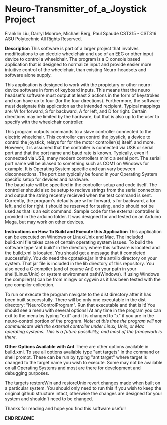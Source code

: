 Neuro-Transmitter_of_a_Joystick Project
=======================================
Franklin Liu, Darryl Monroe, Michael Berg, Paul Spaude
CST315 - CST316  ASU Polytechnic All Rights Reserved. 

**Description**
This software is part of a larger project that involves
modifications to an electric wheelchair and use of an 
EEG or other input device to control a wheelchair. 
The program is a C console based application that is
designed to normalize input and provide easier more intuitive 
control of the wheelchair, than existing Neuro-headsets and 
software alone supply.

This application is designed to work with the propietary or other 
neuro-device software in form of keyboard inputs. 
This means that the neuro headset's software must output at least 2 
actions in the form of keystrokes and can have up to four 
(for the four directions). Furthermore, the software must designate 
this application as the intended recipient. Typical mappings are: 
W for forward, S for backward, A for left, and D for right.
Certain directions may be limited by the hardware, but that is also up to the 
user to specify with the wheelchair controller. 

This program outputs commands to a slave controller 
connected to the electric wheelchair. This controller can control
the joystick, a device to control the joystick, relays for for the
motor controller(s) itself, and more. 
However, it is assumed that the controller is connected via USB or serial port 
and that the port name and baud rate is known. 
Typically, even if connected via USB, many modern controllers mimic a serial port. 
The serial port name will be aliased to something such as COM1 on Windows for example.
It is Operating System specific and can vary between disconnections. The port can typically
be found in your Operating System specific setup for devices and hardware.  
The baud rate will be specified in the controller setup and code itself. 
The controller should also be setup to recieve strings from the serial connection and
output the string recently recieved when the test command is sent.
Currently, the program's defaults are w for forward, s for backward, a for left, 
and d for right. t should be reserved for testing, and x should not be used as that 
is an exit command. 
Sample code for the external controller is provided in the arduino folder. It was designed
for and tested on an Arduino Mega, but may work on other devices. 


**Instructions on How To Build and Execute this Application**
This application can be executed on Windows or Linux/Unix and Mac. The included build.xml file 
takes care of certain operating system issues. To build the software type 'ant build' in the 
directory where this software is located and the build.xml is located. You should get a message
that it completed successfully. You do need the cpptasks.jar in the ant/lib directory on your system. 
That jar file is included in the lib directory of this repository. 
You also need a C compiler (and of course Ant) on your path in your shell(Linux/Unix) or system environment path(Windows). 
If using Windows the compiler(s) can be from mingw or cygwin as it has been tested with the gcc compiler collection. 

To run or execute the program navigate to the dist directory after it has been built successfully. There will
be only one executable in the dist directory: "NeuroControlProgram". 
Run that executable and that is it! You should see a menu with several options!
At any time in the program you can exit to the menu by typing "exit" and it is changed to "x" 
if you are in the neuro-control portion of the program.
*Note: at this time the program will not communicate with the external controller under Linux, 
	Unix, or Mac operating systems. This is a future possibility, and most of the framework is there.*

**Other Options Available with Ant**
There are other options available in build.xml. To see all options available type "ant targets"
in the command or shell prompt. These can be run by typing "ant target" where target is changed
to the target name you wish to execute. Some may not be available on all Operating Systems and
most are there for development and debugging purposes. 

The targets restoreWin and restoreUnix revert changes made when built on a particular system. 
You should only need to run this if you wish to keep the original github structure intact, 
otherwise the changes are designed for your system and shouldn't need to be changed. 

Thanks for reading and hope you find this software useful! 

**END README**

